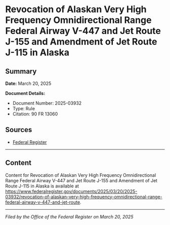 # Revocation of Alaskan Very High Frequency Omnidirectional Range Federal Airway V-447 and Jet Route J-155 and Amendment of Jet Route J-115 in Alaska

## Summary

**Date:** March 20, 2025

**Document Details:**
- Document Number: 2025-03932
- Type: Rule
- Citation: 90 FR 13060

## Sources
- [Federal Register](https://www.federalregister.gov/documents/2025/03/20/2025-03932/revocation-of-alaskan-very-high-frequency-omnidirectional-range-federal-airway-v-447-and-jet-route)

---

## Content

Content for Revocation of Alaskan Very High Frequency Omnidirectional Range Federal Airway V-447 and Jet Route J-155 and Amendment of Jet Route J-115 in Alaska is available at https://www.federalregister.gov/documents/2025/03/20/2025-03932/revocation-of-alaskan-very-high-frequency-omnidirectional-range-federal-airway-v-447-and-jet-route.

---

*Filed by the Office of the Federal Register on March 20, 2025*
